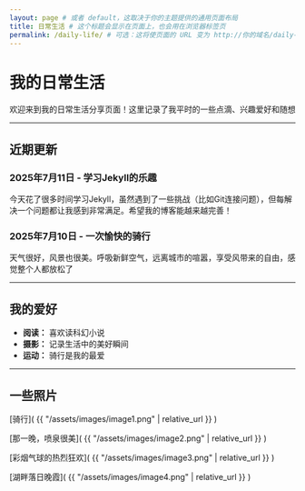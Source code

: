 ```yaml
---
layout: page # 或者 default，这取决于你的主题提供的通用页面布局
title: 日常生活 # 这个标题会显示在页面上，也会用在浏览器标签页
permalink: /daily-life/ # 可选：这将使页面的 URL 变为 http://你的域名/daily-life/
---
```


# 我的日常生活

欢迎来到我的日常生活分享页面！这里记录了我平时的一些点滴、兴趣爱好和随想

---

## 近期更新

### 2025年7月11日 - 学习Jekyll的乐趣

今天花了很多时间学习Jekyll，虽然遇到了一些挑战（比如Git连接问题），但每解决一个问题都让我感到非常满足。希望我的博客能越来越完善！

### 2025年7月10日 - 一次愉快的骑行

天气很好，风景也很美。呼吸新鲜空气，远离城市的喧嚣，享受风带来的自由，感觉整个人都放松了

---

## 我的爱好

* **阅读：** 喜欢读科幻小说
* **摄影：** 记录生活中的美好瞬间
* **运动：** 骑行是我的最爱

---

## 一些照片

[骑行]( {{ "/assets/images/image1.png" | relative_url }} )

[那一晚，喷泉很美]( {{ "/assets/images/image2.png" | relative_url }} )

[彩烟气球的热烈狂欢]( {{ "/assets/images/image3.png" | relative_url }} )

[湖畔落日晚霞]( {{ "/assets/images/image4.png" | relative_url }} )







